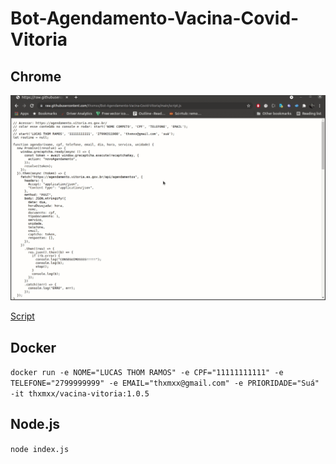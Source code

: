 # Bot-Agendamento-Vacina-Covid-Vitoria

## Chrome

![Exemplo](howto.gif)

[Script](https://raw.githubusercontent.com/thxmxx/Bot-Agendamento-Vacina-Covid-Vitoria/main/script.js)

## Docker

`docker run -e NOME="LUCAS THOM RAMOS" -e CPF="11111111111" -e TELEFONE="2799999999" -e EMAIL="thxmxx@gmail.com" -e PRIORIDADE="Suá" -it thxmxx/vacina-vitoria:1.0.5`

## Node.js
`node index.js`

